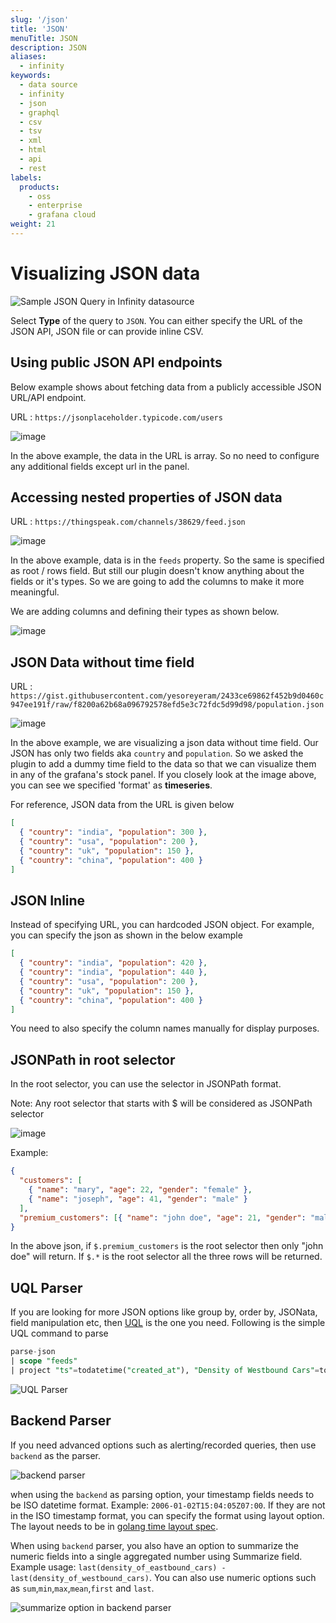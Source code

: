 ```yaml
---
slug: '/json'
title: 'JSON'
menuTitle: JSON
description: JSON
aliases:
  - infinity
keywords:
  - data source
  - infinity
  - json
  - graphql
  - csv
  - tsv
  - xml
  - html
  - api
  - rest
labels:
  products:
    - oss
    - enterprise
    - grafana cloud
weight: 21
---
```


# Visualizing JSON data

![Sample JSON Query in Infinity datasource](https://user-images.githubusercontent.com/153843/189874914-6b49d3ec-2030-46ea-b14e-fdd48628345e.png#center)

Select **Type** of the query to `JSON`. You can either specify the URL of the JSON API, JSON file or can provide inline CSV.

## Using public JSON API endpoints

Below example shows about fetching data from a publicly accessible JSON URL/API endpoint.

URL : `https://jsonplaceholder.typicode.com/users`

![image](https://user-images.githubusercontent.com/153843/108413678-34314c80-7223-11eb-9cce-603134ec2d48.png#center)

In the above example, the data in the URL is array. So no need to configure any additional fields except url in the panel.

## Accessing nested properties of JSON data

URL : `https://thingspeak.com/channels/38629/feed.json`

![image](https://user-images.githubusercontent.com/153843/108415043-de5da400-7224-11eb-9295-d49fcc18464a.png#center)

In the above example, data is in the `feeds` property. So the same is specified as root / rows field. But still our plugin doesn't know anything about the fields or it's types. So we are going to add the columns to make it more meaningful.

We are adding columns and defining their types as shown below.

![image](https://user-images.githubusercontent.com/153843/108427049-7dd66300-7234-11eb-8d27-cec50945a66c.png#center)

## JSON Data without time field

URL : `https://gist.githubusercontent.com/yesoreyeram/2433ce69862f452b9d0460c947ee191f/raw/f8200a62b68a096792578efd5e3c72fdc5d99d98/population.json`

![image](https://user-images.githubusercontent.com/153843/108415716-cdf9f900-7225-11eb-8e0d-5d767104a080.png#center)

In the above example, we are visualizing a json data without time field. Our JSON has only two fields aka `country` and `population`. So we asked the plugin to add a dummy time field to the data so that we can visualize them in any of the grafana's stock panel. If you closely look at the image above, you can see we specified 'format' as **timeseries**.

For reference, JSON data from the URL is given below

```json
[
  { "country": "india", "population": 300 },
  { "country": "usa", "population": 200 },
  { "country": "uk", "population": 150 },
  { "country": "china", "population": 400 }
]
```

## JSON Inline

Instead of specifying URL, you can hardcoded JSON object. For example, you can specify the json as shown in the below example

```json
[
  { "country": "india", "population": 420 },
  { "country": "india", "population": 440 },
  { "country": "usa", "population": 200 },
  { "country": "uk", "population": 150 },
  { "country": "china", "population": 400 }
]
```

You need to also specify the column names manually for display purposes.

## JSONPath in root selector

In the root selector, you can use the selector in JSONPath format.

Note: Any root selector that starts with $ will be considered as JSONPath selector

![image](https://user-images.githubusercontent.com/153843/100856870-ddb63c80-3483-11eb-8e3c-791c161d3cc7.png#center)

Example:

```json
{
  "customers": [
    { "name": "mary", "age": 22, "gender": "female" },
    { "name": "joseph", "age": 41, "gender": "male" }
  ],
  "premium_customers": [{ "name": "john doe", "age": 21, "gender": "male" }]
}
```

In the above json, if `$.premium_customers` is the root selector then only "john doe" will return. If `$.*` is the root selector all the three rows will be returned.

## UQL Parser

If you are looking for more JSON options like group by, order by, JSONata, field manipulation etc, then [UQL](/docs/uql) is the one you need. Following is the simple UQL command to parse

```sql
parse-json
| scope "feeds"
| project "ts"=todatetime("created_at"), "Density of Westbound Cars"=tonumber("field1"), "Density of Eastbound Cars"=tonumber("field2")
```

![UQL Parser](https://user-images.githubusercontent.com/153843/189878439-ec8266e3-cb16-4cbf-8718-2371a3a7276c.png#center)

## Backend Parser

If you need advanced options such as alerting/recorded queries, then use `backend` as the parser.

![backend parser](https://user-images.githubusercontent.com/153843/189875668-3ac061a9-c548-4bfe-abcc-6d0d7e6bdb55.png#center)

when using the `backend` as parsing option, your timestamp fields needs to be ISO datetime format. Example: `2006-01-02T15:04:05Z07:00`. If they are not in the ISO timestamp format, you can specify the format using layout option. The layout needs to be in [golang time layout spec](https://www.geeksforgeeks.org/time-formatting-in-golang/).

When using `backend` parser, you also have an option to summarize the numeric fields into a single aggregated number using Summarize field. Example usage: `last(density_of_eastbound_cars) - last(density_of_westbound_cars)`. You can also use numeric options such as `sum`,`min`,`max`,`mean`,`first` and `last`.

![summarize option in backend parser](https://user-images.githubusercontent.com/153843/189877393-b7d83da7-0e1d-41cd-a003-814bb2963347.png#center)
